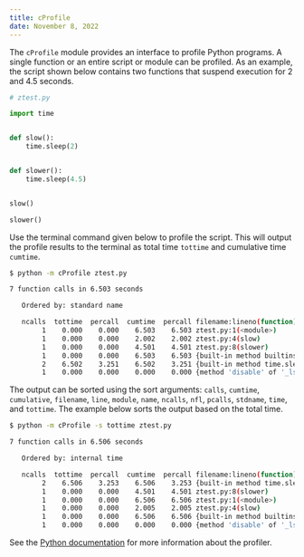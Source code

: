 ```yaml
---
title: cProfile
date: November 8, 2022
---
```


The `cProfile` module provides an interface to profile Python programs. A single function or an entire script or module can be profiled. As an example, the script shown below contains two functions that suspend execution for 2 and 4.5 seconds.

```python
# ztest.py

import time


def slow():
    time.sleep(2)


def slower():
    time.sleep(4.5)


slow()

slower()
```

Use the terminal command given below to profile the script. This will output the profile results to the terminal as total time `tottime` and cumulative time `cumtime`.

```bash
$ python -m cProfile ztest.py

7 function calls in 6.503 seconds

   Ordered by: standard name

   ncalls  tottime  percall  cumtime  percall filename:lineno(function)
        1    0.000    0.000    6.503    6.503 ztest.py:1(<module>)
        1    0.000    0.000    2.002    2.002 ztest.py:4(slow)
        1    0.000    0.000    4.501    4.501 ztest.py:8(slower)
        1    0.000    0.000    6.503    6.503 {built-in method builtins.exec}
        2    6.502    3.251    6.502    3.251 {built-in method time.sleep}
        1    0.000    0.000    0.000    0.000 {method 'disable' of '_lsprof.Profiler' objects}
```

The output can be sorted using the sort arguments: `calls`, `cumtime`, `cumulative`, `filename`, `line`, `module`, `name`, `ncalls`, `nfl`, `pcalls`, `stdname`, `time`, and `tottime`. The example below sorts the output based on the total time.

```bash
$ python -m cProfile -s tottime ztest.py

7 function calls in 6.506 seconds

   Ordered by: internal time

   ncalls  tottime  percall  cumtime  percall filename:lineno(function)
        2    6.506    3.253    6.506    3.253 {built-in method time.sleep}
        1    0.000    0.000    4.501    4.501 ztest.py:8(slower)
        1    0.000    0.000    6.506    6.506 ztest.py:1(<module>)
        1    0.000    0.000    2.005    2.005 ztest.py:4(slow)
        1    0.000    0.000    6.506    6.506 {built-in method builtins.exec}
        1    0.000    0.000    0.000    0.000 {method 'disable' of '_lsprof.Profiler' objects}
```

See the [Python documentation](https://docs.python.org/3/library/profile.html) for more information about the profiler.
